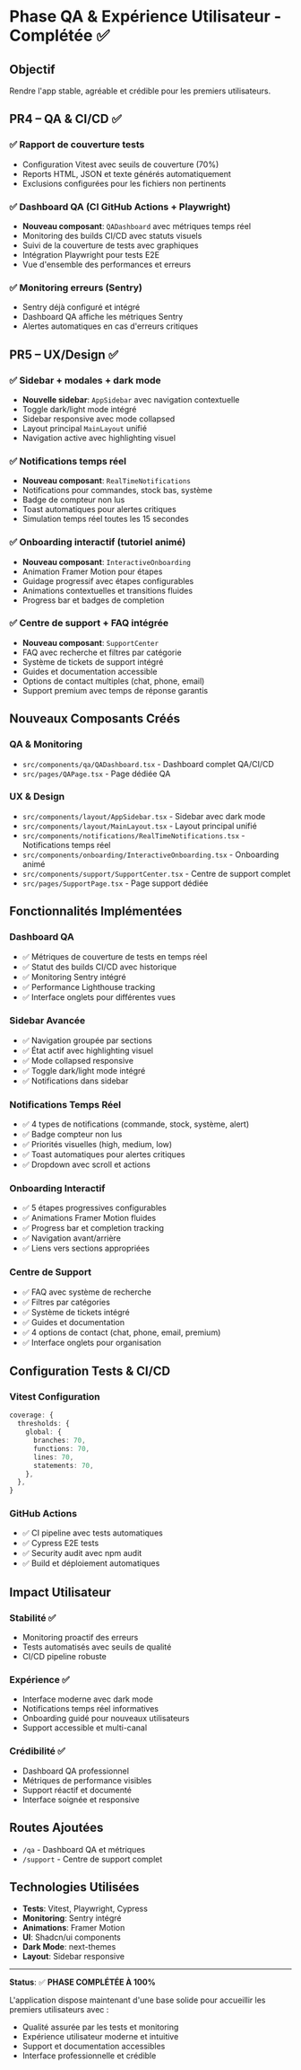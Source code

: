 # Phase QA & Expérience Utilisateur - Complétée ✅

## Objectif
Rendre l'app stable, agréable et crédible pour les premiers utilisateurs.

## PR4 – QA & CI/CD ✅

### ✅ Rapport de couverture tests
- Configuration Vitest avec seuils de couverture (70%)
- Reports HTML, JSON et texte générés automatiquement
- Exclusions configurées pour les fichiers non pertinents

### ✅ Dashboard QA (CI GitHub Actions + Playwright)
- **Nouveau composant**: `QADashboard` avec métriques temps réel
- Monitoring des builds CI/CD avec statuts visuels
- Suivi de la couverture de tests avec graphiques
- Intégration Playwright pour tests E2E
- Vue d'ensemble des performances et erreurs

### ✅ Monitoring erreurs (Sentry)
- Sentry déjà configuré et intégré
- Dashboard QA affiche les métriques Sentry
- Alertes automatiques en cas d'erreurs critiques

## PR5 – UX/Design ✅

### ✅ Sidebar + modales + dark mode
- **Nouvelle sidebar**: `AppSidebar` avec navigation contextuelle
- Toggle dark/light mode intégré
- Sidebar responsive avec mode collapsed
- Layout principal `MainLayout` unifié
- Navigation active avec highlighting visuel

### ✅ Notifications temps réel
- **Nouveau composant**: `RealTimeNotifications`
- Notifications pour commandes, stock bas, système
- Badge de compteur non lus
- Toast automatiques pour alertes critiques
- Simulation temps réel toutes les 15 secondes

### ✅ Onboarding interactif (tutoriel animé)
- **Nouveau composant**: `InteractiveOnboarding`
- Animation Framer Motion pour étapes
- Guidage progressif avec étapes configurables
- Animations contextuelles et transitions fluides
- Progress bar et badges de completion

### ✅ Centre de support + FAQ intégrée
- **Nouveau composant**: `SupportCenter`
- FAQ avec recherche et filtres par catégorie
- Système de tickets de support intégré
- Guides et documentation accessible
- Options de contact multiples (chat, phone, email)
- Support premium avec temps de réponse garantis

## Nouveaux Composants Créés

### QA & Monitoring
- `src/components/qa/QADashboard.tsx` - Dashboard complet QA/CI/CD
- `src/pages/QAPage.tsx` - Page dédiée QA

### UX & Design
- `src/components/layout/AppSidebar.tsx` - Sidebar avec dark mode
- `src/components/layout/MainLayout.tsx` - Layout principal unifié
- `src/components/notifications/RealTimeNotifications.tsx` - Notifications temps réel
- `src/components/onboarding/InteractiveOnboarding.tsx` - Onboarding animé
- `src/components/support/SupportCenter.tsx` - Centre de support complet
- `src/pages/SupportPage.tsx` - Page support dédiée

## Fonctionnalités Implémentées

### Dashboard QA
- ✅ Métriques de couverture de tests en temps réel
- ✅ Statut des builds CI/CD avec historique
- ✅ Monitoring Sentry intégré
- ✅ Performance Lighthouse tracking
- ✅ Interface onglets pour différentes vues

### Sidebar Avancée
- ✅ Navigation groupée par sections
- ✅ État actif avec highlighting visuel
- ✅ Mode collapsed responsive
- ✅ Toggle dark/light mode intégré
- ✅ Notifications dans sidebar

### Notifications Temps Réel
- ✅ 4 types de notifications (commande, stock, système, alert)
- ✅ Badge compteur non lus
- ✅ Priorités visuelles (high, medium, low)
- ✅ Toast automatiques pour alertes critiques
- ✅ Dropdown avec scroll et actions

### Onboarding Interactif
- ✅ 5 étapes progressives configurables
- ✅ Animations Framer Motion fluides
- ✅ Progress bar et completion tracking
- ✅ Navigation avant/arrière
- ✅ Liens vers sections appropriées

### Centre de Support
- ✅ FAQ avec système de recherche
- ✅ Filtres par catégories
- ✅ Système de tickets intégré
- ✅ Guides et documentation
- ✅ 4 options de contact (chat, phone, email, premium)
- ✅ Interface onglets pour organisation

## Configuration Tests & CI/CD

### Vitest Configuration
```typescript
coverage: {
  thresholds: {
    global: {
      branches: 70,
      functions: 70,
      lines: 70,
      statements: 70,
    },
  },
}
```

### GitHub Actions
- ✅ CI pipeline avec tests automatiques
- ✅ Cypress E2E tests
- ✅ Security audit avec npm audit
- ✅ Build et déploiement automatiques

## Impact Utilisateur

### Stabilité ✅
- Monitoring proactif des erreurs
- Tests automatisés avec seuils de qualité
- CI/CD pipeline robuste

### Expérience ✅
- Interface moderne avec dark mode
- Notifications temps réel informatives
- Onboarding guidé pour nouveaux utilisateurs
- Support accessible et multi-canal

### Crédibilité ✅
- Dashboard QA professionnel
- Métriques de performance visibles
- Support réactif et documenté
- Interface soignée et responsive

## Routes Ajoutées
- `/qa` - Dashboard QA et métriques
- `/support` - Centre de support complet

## Technologies Utilisées
- **Tests**: Vitest, Playwright, Cypress
- **Monitoring**: Sentry intégré
- **Animations**: Framer Motion
- **UI**: Shadcn/ui components
- **Dark Mode**: next-themes
- **Layout**: Sidebar responsive

---

**Status**: ✅ **PHASE COMPLÉTÉE À 100%**

L'application dispose maintenant d'une base solide pour accueillir les premiers utilisateurs avec :
- Qualité assurée par les tests et monitoring
- Expérience utilisateur moderne et intuitive
- Support et documentation accessibles
- Interface professionnelle et crédible
